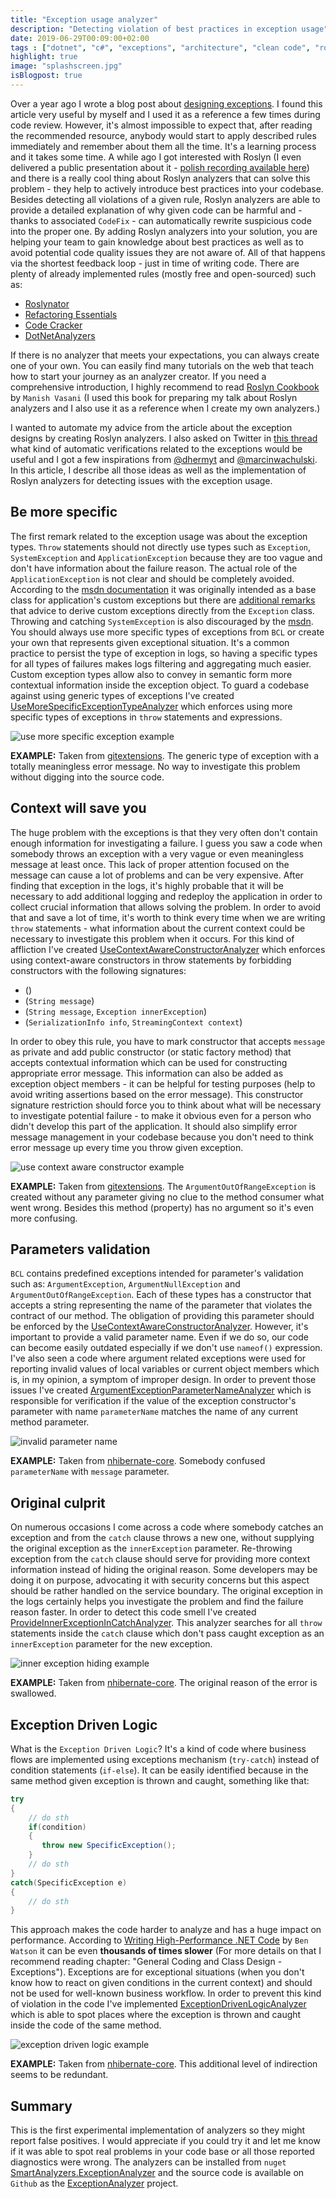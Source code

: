```yaml
---
title: "Exception usage analyzer"
description: "Detecting violation of best practices in exception usage"
date: 2019-06-29T00:09:00+02:00
tags : ["dotnet", "c#", "exceptions", "architecture", "clean code", "roslyn"]
highlight: true
image: "splashscreen.jpg"
isBlogpost: true
---
```


Over a year ago I wrote a blog post about [designing exceptions](/post/the-art-of-designing-exceptions/). I found this article very useful by myself and I used it as a reference a few times during code review. However, it's almost impossible to expect that, after reading the recommended resource, anybody would start to apply described rules immediately and remember about them all the time. It's a learning process and it takes some time. A while ago I got interested with Roslyn (I even delivered a public presentation about it - [polish recording available here](https://www.youtube.com/watch?v=wi1XHpUhx1Y)) and there is a really cool thing about Roslyn analyzers that can solve this problem - they help to actively introduce best practices into your codebase. Besides detecting all violations of a given rule, Roslyn analyzers are able to provide a detailed explanation of why given code can be harmful and - thanks to associated `CodeFix` - can automatically rewrite suspicious code into the proper one. By adding Roslyn analyzers into your solution, you are helping your team to gain knowledge about best practices as well as to avoid potential code quality issues they are not aware of. All of that happens via the shortest feedback loop - just in time of writing code. There are plenty of already implemented rules (mostly free and open-sourced) such as:

- [Roslynator](https://github.com/JosefPihrt/Roslynator)
- [Refactoring Essentials](http://vsrefactoringessentials.com/)
- [Code Cracker](http://code-cracker.github.io/) 
- [DotNetAnalyzers](https://github.com/DotNetAnalyzers) 

If there is no analyzer that meets your expectations, you can always create one of your own. You can easily find many tutorials on the web that teach how to start your journey as an analyzer creator. If you need a comprehensive introduction, I highly recommend to read  [Roslyn Cookbook](https://www.amazon.com/Roslyn-Cookbook-Compiler-Service-Analysis-ebook/dp/B0719Q2KHT/) by `Manish Vasani`
(I used this book for preparing my talk about Roslyn analyzers and I also use it as a reference when I create my own analyzers.) 

I wanted to automate my advice from the article about the exception designs by creating Roslyn analyzers. I also asked on Twitter in [this thread](https://twitter.com/cezary_piatek/status/1116270781254852613) what kind of automatic verifications related to the exceptions would be useful and I got a few inspirations from [@dhermyt](https://twitter.com/dhermyt) and [@marcinwachulski](https://twitter.com/marcinwachulski). In this article, I describe all those ideas as well as the implementation of Roslyn analyzers for detecting issues with the exception usage.

##  Be more specific

The first remark related to the exception usage was about the exception types. `Throw` statements should not directly use types such as `Exception`, `SystemException` and `ApplicationException` because they are too vague and don't have information about the failure reason. The actual role of the `ApplicationException` is not clear and should be completely avoided. According to the [msdn documentation](https://docs.microsoft.com/en-us/dotnet/api/system.applicationexception?redirectedfrom=MSDN&view=netframework-4.8) it was originally intended as a base class for application's custom exceptions but there are [additional remarks](https://docs.microsoft.com/en-us/dotnet/api/system.applicationexception?redirectedfrom=MSDN&view=netframework-4.8#remarks) that advice to derive custom exceptions directly from the `Exception` class. Throwing and catching `SystemException` is also discouraged by the [msdn](https://docs.microsoft.com/en-us/dotnet/api/system.systemexception?view=netframework-4.8#remarks). You should always use more specific types of exceptions from `BCL` or create your own that represents given exceptional situation. It's a common practice to persist the type of exception in logs, so having a specific types for all types of failures makes logs filtering and aggregating much easier. Custom exception types allow also to convey in semantic form more contextual information inside the exception object.
To guard a codebase against using generic types of exceptions I've created [UseMoreSpecificExceptionTypeAnalyzer](https://github.com/smartanalyzers/ExceptionAnalyzer/blob/master/src/ExceptionAnalyzer/ExceptionAnalyzer/Rules/UseMoreSpecificExceptionType/UseMoreSpecificExceptionTypeAnalyzer.cs) which enforces using more specific types of exceptions in `throw` statements and expressions.

![use more specific exception example](use_more_specific_exception.jpg)

**EXAMPLE:** Taken from [gitextensions](https://github.com/gitextensions/gitextensions). The generic type of exception with a totally meaningless error message. No way to investigate this problem without digging into the source code.

##  Context will save you

The huge problem with the exceptions is that they very often don't contain enough information for investigating a failure. I guess you saw a code when somebody throws an exception with a very vague or even meaningless message at least once. This lack of proper attention focused on the message can cause a lot of problems and can be very expensive. After finding that exception in the logs, it's highly probable that it will be necessary to add additional logging and redeploy the application in order to collect crucial information that allows solving the problem. In order to avoid that and save a lot of time, it's worth to think every time when we are writing `throw` statements - what information about the current context could be necessary to investigate this problem when it occurs. For this kind of affliction I've created [UseContextAwareConstructorAnalyzer](https://github.com/smartanalyzers/ExceptionAnalyzer/blob/master/src/ExceptionAnalyzer/ExceptionAnalyzer/Rules/UseContextAwareConstructor/UseContextAwareConstructorAnalyzer.cs) which enforces using context-aware constructors in throw statements by forbidding constructors with the following signatures:

- ()
- (`String message`)
- (`String message`, `Exception innerException`)
- (`SerializationInfo info`, `StreamingContext context`)

In order to obey this rule, you have to mark constructor that accepts `message` as private and add public constructor (or static factory method) that accepts contextual information which can be used for constructing appropriate error message. This information can also be added as exception object members - it can be helpful for testing purposes (help to avoid writing assertions based on the error message). This constructor signature restriction should force you to think about what will be necessary to investigate potential failure - to make it obvious even for a person who didn't develop this part of the application. It should also simplify error message management in your codebase because you don't need to think error message up every time you throw given exception.

![use context aware constructor example](use_context_aware_constructor.jpg)

**EXAMPLE:** Taken from [gitextensions](https://github.com/gitextensions/gitextensions). The `ArgumentOutOfRangeException` is created without any parameter giving no clue to the method consumer what went wrong. Besides this method (property) has no argument so it's even more confusing.

## Parameters validation

`BCL` contains predefined exceptions intended for parameter's validation such as: `ArgumentException`, `ArgumentNullException` and `ArgumentOutOfRangeException`. Each of these types has a constructor that accepts a string representing the name of the parameter that violates the contract of our method. The obligation of providing this parameter should be enforced by the [UseContextAwareConstructorAnalyzer](https://github.com/smartanalyzers/ExceptionAnalyzer/blob/master/src/ExceptionAnalyzer/ExceptionAnalyzer/Rules/UseContextAwareConstructor/UseContextAwareConstructorAnalyzer.cs). However, it's important to provide a valid parameter name. Even if we do so, our code can become easily outdated especially if we don't use `nameof()` expression. I've also seen a code where argument related exceptions were used for reporting invalid values of local variables or current object members which is, in my opinion, a symptom of improper design. In order to prevent those issues I've created [ArgumentExceptionParameterNameAnalyzer](https://github.com/smartanalyzers/ExceptionAnalyzer/blob/master/src/ExceptionAnalyzer/ExceptionAnalyzer/Rules/ArgumentExceptionParameterName/ArgumentExceptionParameterNameAnalyzer.cs) which is responsible for verification if the value of the exception constructor's parameter with name `parameterName` matches the name of any current method parameter.

![invalid parameter name](invalid_parameter_name.jpg)

**EXAMPLE:** Taken from [nhibernate-core](https://github.com/nhibernate/nhibernate-core). Somebody confused `parameterName` with `message` parameter.

## Original culprit

On numerous occasions I come across a code where somebody catches an exception and from the `catch` clause throws a new one, without supplying the original exception as the `innerException` parameter. Re-throwing exception from the `catch` clause should serve for providing more context information instead of hiding the original reason. Some developers may be doing it on purpose, advocating it with security concerns but this aspect should be rather handled on the service boundary. The original exception in the logs certainly helps you investigate the problem and find the failure reason faster. In order to detect this code smell I've created [ProvideInnerExceptionInCatchAnalyzer](https://github.com/smartanalyzers/ExceptionAnalyzer/blob/master/src/ExceptionAnalyzer/ExceptionAnalyzer/Rules/ProvideInnerExceptionInCatch/ProvideInnerExceptionInCatchAnalyzer.cs). This analyzer searches for all `throw` statements inside the `catch` clause which don't pass caught exception as an `innerException` parameter for the new exception.


![inner exception hiding example](inner_exception_hiding_example.jpg)

**EXAMPLE:** Taken from [nhibernate-core](https://github.com/nhibernate/nhibernate-core). The original reason of the error is swallowed.

## Exception Driven Logic

What is the `Exception Driven Logic`? It's a kind of code where business flows are implemented using exceptions mechanism (`try-catch`) instead of condition statements (`if-else`). It can be easily identified because in the same method given exception is thrown and caught, something like that:


```cs
try
{
	// do sth
	if(condition)
	{
	   throw new SpecificException();
	}
	// do sth
}
catch(SpecificException e)
{
	// do sth
}
```
This approach makes the code harder to analyze and has a huge impact on performance. According to 
[Writing High-Performance .NET Code](https://www.amazon.com/Writing-High-Performance-NET-Code-Watson-ebook/dp/B07BF68842/) by `Ben Watson` it can be even **thousands of times slower** (For more details on that I recommend reading chapter: "General Coding and Class Design - Exceptions"). Exceptions are for exceptional situations (when you don't know how to react on given conditions in the current context) and should not be used for well-known business workflow. In order to prevent this kind of violation in the code I've implemented [ExceptionDrivenLogicAnalyzer](https://github.com/smartanalyzers/ExceptionAnalyzer/blob/master/src/ExceptionAnalyzer/ExceptionAnalyzer/Rules/ExceptionDrivenLogic/ExceptionDrivenLogicAnalyzer.cs) which is able to spot places where the exception is thrown and caught inside the code of the same method.

![exception driven logic example](exception_deriven_logic_example.jpg)

**EXAMPLE:** Taken from [nhibernate-core](https://github.com/nhibernate/nhibernate-core). This additional level of indirection seems to be redundant.

## Summary
This is the first experimental implementation of analyzers so they might report false positives. I would appreciate if you could try it and let me know if it was able to spot real problems in your code base or all those reported diagnostics were wrong. The analyzers can be installed from `nuget` [SmartAnalyzers.ExceptionAnalyzer](https://www.nuget.org/packages/SmartAnalyzers.ExceptionAnalyzer/) and the source code is available on `Github` as the [ExceptionAnalyzer](https://github.com/smartanalyzers/ExceptionAnalyzer) project.
